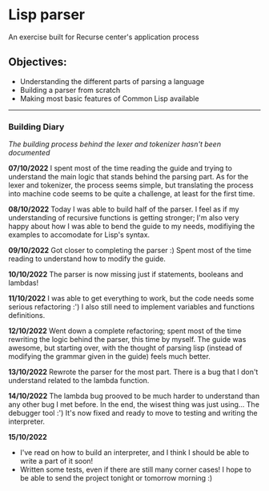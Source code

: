 # Lisp parser
An exercise built for Recurse center's application process

## Objectives:
- Understanding the different parts of parsing a language
- Building a parser from scratch
- Making most basic features of Common Lisp available

---

### Building Diary
*The building process behind the lexer and tokenizer hasn't been documented*

**07/10/2022**
I spent most of the time reading the guide and trying to understand the main logic that stands behind the parsing part.
As for the lexer and tokenizer, the process seems simple, but translating the process into machine code seems to be quite a challenge, at least for the first time.

**08/10/2022**
Today I was able to build half of the parser.
I feel as if my understanding of recursive functions is getting stronger; I'm also very happy about how I was able to bend the guide to my needs, modifiying the examples to accomodate for Lisp's syntax.

**09/10/2022**
Got closer to completing the parser :)
Spent most of the time reading to understand how to modify the guide.

**10/10/2022**
The parser is now missing just if statements, booleans and lambdas!

**11/10/2022**
I was able to get everything to work, but the code needs some serious refactoring :')
I also still need to implement variables and functions definitions.

**12/10/2022**
Went down a complete refactoring; spent most of the time rewriting the logic behind the parser, this time by myself.
The guide was awesome, but starting over, with the thought of parsing lisp (instead of modifying the grammar given in the guide) feels much better.

**13/10/2022**
Rewrote the parser for the most part. There is a bug that I don't understand related to the lambda function.

**14/10/2022**
The lambda bug prooved to be much harder to understand than any other bug I met before. In the end, the wisest thing was just using... The debugger tool :')
It's now fixed and ready to move to testing and writing the interpreter.

**15/10/2022**
- I've read on how to build an interpreter, and I think I should be able to write a part of it soon!
- Written some tests, even if there are still many corner cases!
I hope to be able to send the project tonight or tomorrow morning :)